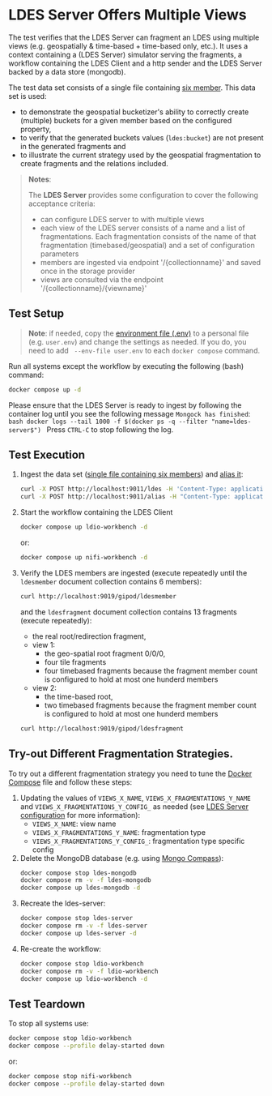 # LDES Server Offers Multiple Views
The test verifies that the LDES Server can fragment an LDES using multiple views (e.g. geospatially & time-based + time-based only, etc.). It uses a context containing a (LDES Server) simulator serving the fragments, a workflow containing the LDES Client and a http sender and the LDES Server backed by a data store (mongodb).

The test data set consists of a single file containing [six member](./data/six-members.jsonld). This data set is used:
* to demonstrate the geospatial bucketizer's ability to correctly create (multiple) buckets for a given member based on the configured property,
* to verify that the generated buckets values (`ldes:bucket`) are not present in the generated fragments and
* to illustrate the current strategy used by the geospatial fragmentation to create fragments and the relations included.

> **Notes**:
>
> The **LDES Server** provides some configuration to cover the following acceptance criteria:
> * can configure LDES server to with multiple views
> * each view of the LDES server consists of a name and a list of fragmentations. Each fragmentation consists of the name of that fragmentation (timebased/geospatial) and a set of configuration parameters
> * members are ingested via endpoint '/{collectionname}' and saved once in the storage provider
> * views are consulted via the endpoint '/{collectionname}/{viewname}'

## Test Setup
> **Note**: if needed, copy the [environment file (.env)](./.env) to a personal file (e.g. `user.env`) and change the settings as needed. If you do, you need to add ` --env-file user.env` to each `docker compose` command.

Run all systems except the workflow by executing the following (bash) command:
```bash
docker compose up -d
```
Please ensure that the LDES Server is ready to ingest by following the container log until you see the following message `Mongock has finished`:
    ```bash
    docker logs --tail 1000 -f $(docker ps -q --filter "name=ldes-server$")
    ```
Press `CTRL-C` to stop following the log.

## Test Execution
1. Ingest the data set ([single file containing six members](./data/six-members.jsonld)) and [alias it](./create-alias.json):
    ```bash
    curl -X POST http://localhost:9011/ldes -H 'Content-Type: application/ld+json' -d '@data/six-members.jsonld'
    curl -X POST http://localhost:9011/alias -H "Content-Type: application/json" -d '@data/create-alias.json'
    ```

2. Start the workflow containing the LDES Client
    ```bash
    docker compose up ldio-workbench -d
    ```
    or:
    ```bash
    docker compose up nifi-workbench -d
    ```

3. Verify the LDES members are ingested (execute repeatedly until the `ldesmember` document collection contains 6 members):
    ```bash
    curl http://localhost:9019/gipod/ldesmember
    ```
    and the `ldesfragment` document collection contains 13 fragments (execute repeatedly):
    * the real root/redirection fragment, 
    * view 1:
      * the geo-spatial root fragment 0/0/0, 
      * four tile fragments
      * four timebased fragments because the fragment member count is configured to hold at most one hunderd members
    * view 2:
      * the time-based root,
      * two timebased fragments because the fragment member count is configured to hold at most one hunderd members 
    ```bash
    curl http://localhost:9019/gipod/ldesfragment
    ```

## Try-out Different Fragmentation Strategies.
To try out a different fragmentation strategy you need to tune the [Docker Compose](./docker-compose.yml) file and follow these steps:
1. Updating the values of `VIEWS_X_NAME`, `VIEWS_X_FRAGMENTATIONS_Y_NAME` and `VIEWS_X_FRAGMENTATIONS_Y_CONFIG_` as needed (see [LDES Server configuration](https://github.com/Informatievlaanderen/VSDS-LDESServer4J#application-configuration) for more information):
    * `VIEWS_X_NAME`: view name
    * `VIEWS_X_FRAGMENTATIONS_Y_NAME`: fragmentation type
    * `VIEWS_X_FRAGMENTATIONS_Y_CONFIG_`: fragmentation type specific config
2. Delete the MongoDB database (e.g. using [Mongo Compass](https://www.mongodb.com/products/compass)):
    ```bash
    docker compose stop ldes-mongodb
    docker compose rm -v -f ldes-mongodb
    docker compose up ldes-mongodb -d   
    ``` 
3. Recreate the ldes-server:
    ```bash
    docker compose stop ldes-server
    docker compose rm -v -f ldes-server
    docker compose up ldes-server -d   
    ``` 
4. Re-create the workflow:
    ```bash
    docker compose stop ldio-workbench
    docker compose rm -v -f ldio-workbench
    docker compose up ldio-workbench -d   
    ```

## Test Teardown
To stop all systems use:
```bash
docker compose stop ldio-workbench
docker compose --profile delay-started down
```
or:
```bash
docker compose stop nifi-workbench
docker compose --profile delay-started down
```

